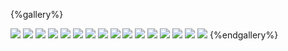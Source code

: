 {%gallery%}

![](https://alyx111.oss-cn-shenzhen.aliyuncs.com/travel/chengdu/chengdu(1).jpg)
![](https://alyx111.oss-cn-shenzhen.aliyuncs.com/travel/chengdu/chengdu(10).jpg)
![](https://alyx111.oss-cn-shenzhen.aliyuncs.com/travel/chengdu/chengdu(11).jpg)
![](https://alyx111.oss-cn-shenzhen.aliyuncs.com/travel/chengdu/chengdu(12).jpg)
![](https://alyx111.oss-cn-shenzhen.aliyuncs.com/travel/chengdu/chengdu(13).jpg)
![](https://alyx111.oss-cn-shenzhen.aliyuncs.com/travel/chengdu/chengdu(14).jpg)
![](https://alyx111.oss-cn-shenzhen.aliyuncs.com/travel/chengdu/chengdu(15).jpg)
![](https://alyx111.oss-cn-shenzhen.aliyuncs.com/travel/chengdu/chengdu(16).jpg)
![](https://alyx111.oss-cn-shenzhen.aliyuncs.com/travel/chengdu/chengdu(2).jpg)
![](https://alyx111.oss-cn-shenzhen.aliyuncs.com/travel/chengdu/chengdu(3).jpg)
![](https://alyx111.oss-cn-shenzhen.aliyuncs.com/travel/chengdu/chengdu(4).jpg)
![](https://alyx111.oss-cn-shenzhen.aliyuncs.com/travel/chengdu/chengdu(5).jpg)
![](https://alyx111.oss-cn-shenzhen.aliyuncs.com/travel/chengdu/chengdu(6).jpg)
![](https://alyx111.oss-cn-shenzhen.aliyuncs.com/travel/chengdu/chengdu(7).jpg)
![](https://alyx111.oss-cn-shenzhen.aliyuncs.com/travel/chengdu/chengdu(8).jpg)
![](https://alyx111.oss-cn-shenzhen.aliyuncs.com/travel/chengdu/chengdu(9).jpg)
{%endgallery%}